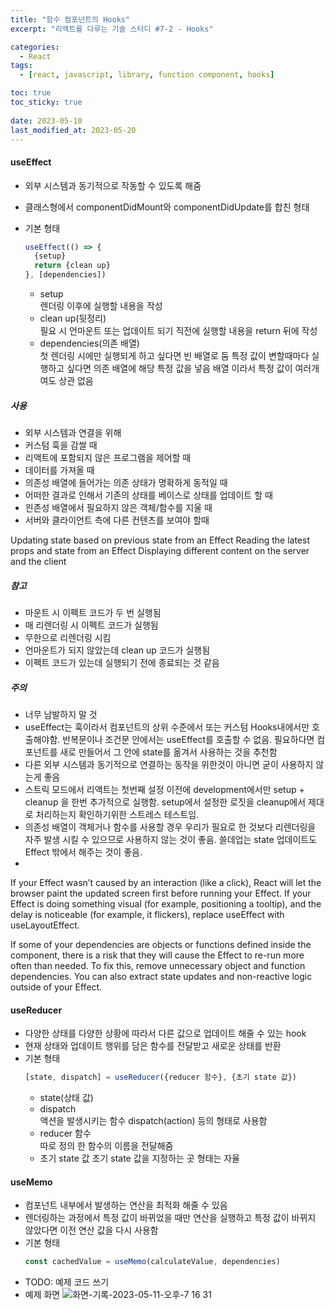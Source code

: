 ```yaml
---
title: "함수 컴포넌트의 Hooks"
excerpt: "리액트를 다루는 기술 스터디 #7-2 - Hooks"

categories:
  - React
tags:
  - [react, javascript, library, function component, hooks]

toc: true
toc_sticky: true
 
date: 2023-05-10
last_modified_at: 2023-05-20
---
```


#### useEffect
- 외부 시스템과 동기적으로 작동할 수 있도록 해줌 
- 클래스형에서 componentDidMount와 componentDidUpdate를 합친 형태

- 기본 형태
  ```js
  useEffect(() => {
    {setup}
    return {clean up}
  }, [dependencies])
  ```
  - setup    
    렌더링 이후에 실행할 내용을 작성
  - clean up(뒷정리)     
    필요 시 언마운트 또는 업데이트 되기 직전에 실행할 내용을 return 뒤에 작성
  - dependencies(의존 배열)    
    첫 렌더링 시에만 실행되게 하고 싶다면 빈 배열로 둠
    특정 값이 변할때마다 실행하고 싶다면 의존 배열에 해당 특정 값을 넣음
    배열 이라서 특정 값이 여러개여도 상관 없음
##### 사용
- 외부 시스템과 연결을 위해
- 커스텀 훅을 감쌀 때
- 리액트에 포함되지 않은 프로그램을 제어할 때
- 데이터를 가져올 때
- 의존성 배열에 들어가는 의존 상태가 명확하게 동적일 때
- 어떠한 결과로 인해서 기존의 상태를 베이스로 상태를 업데이트 할 때
- 읜존성 배열에서 필요하지 않은 객체/함수를 지울 때  
- 서버와 클라이언트 측에 다른 컨텐츠를 보여야 할때
<!-- TODO: 번역이 조금 이상한듯 -->

Updating state based on previous state from an Effect
Reading the latest props and state from an Effect
Displaying different content on the server and the client

##### 참고
- 마운트 시 이펙트 코드가 두 번 실행됨
- 매 리렌더링 시 이펙트 코드가 실행됨
- 무한으로 리렌더링 시킴
- 언마운트가 되지 않았는데 clean up 코드가 실행됨
- 이펙트 코드가 있는데 실행되기 전에 종료되는 것 같음

##### 주의
- 너무 남발하지 말 것  
- useEffect는 훅이라서 컴포넌트의 상위 수준에서 또는 커스텀 Hooks내에서만 호출해야함. 반복문이나 조건문 안에서는 useEffect를 호출할 수 없음. 필요하다면 컴포넌트를 새로 만들어서 그 안에 state를 옮겨서 사용하는 것을 추천함
- 다른 외부 시스템과 동기적으로 연결하는 동작을 위한것이 아니면 굳이 사용하지 않는게 좋음
- 스트릭 모드에서 리액트는 첫번째 설정 이전에 development에서만 setup + cleanup 을 한번 추가적으로 실행함. setup에서 설정한 로짓을 cleanup에서 제대로 처리하는지 확인하기위한 스트레스 테스트임.
- 의존성 배열이 객체거나 함수를 사용할 경우 우리가 필요로 한 것보다 리렌더링을 자주 발생 시킬 수 있으므로 사용하지 않는 것이 좋음. 쓸데업는 state 업데이트도 Effect 밖에서 해주는 것이 좋음.
- 

If your Effect wasn’t caused by an interaction (like a click), React will let the browser paint the updated screen first before running your Effect. If your Effect is doing something visual (for example, positioning a tooltip), and the delay is noticeable (for example, it flickers), replace useEffect with useLayoutEffect.

If some of your dependencies are objects or functions defined inside the component, there is a risk that they will cause the Effect to re-run more often than needed. To fix this, remove unnecessary object and function dependencies. You can also extract state updates and non-reactive logic outside of your Effect.




#### useReducer
- 다양한 상태를 다양한 상황에 따라서 다른 값으로 업데이트 해줄 수 있는 hook
- 현재 상태와 업데이트 행위를 담은 함수를 전달받고 새로운 상태를 반환
- 기본 형태
  ```js
  [state, dispatch] = useReducer({reducer 함수}, {초기 state 값})
  ```
  - state(상태 값)
  - dispatch    
    액션을 발생시키는 함수
    dispatch(action) 등의 형태로 사용함
  - reducer 함수     
    따로 정의 한 함수의 이름을 전달해줌
  - 초기 state 값
    초기 state 값을 지정하는 곳
    형태는 자율

#### useMemo
- 컴포넌트 내부에서 발생하는 연산을 최적화 해줄 수 있음
- 렌더링하는 과정에서 특정 값이 바뀌었을 때만 연산을 실행하고 특정 값이 바뀌지 않았다면 이전 연산 값을 다시 사용함
- 기본 형태
  ```js
  const cachedValue = useMemo(calculateValue, dependencies)
  ```
- TODO: 예제 코드 쓰기
- 예제 화면
  ![화면-기록-2023-05-11-오후-7 16 31](https://github.com/sunmerrr/sunmerrr.github.io/assets/65106740/7e4184bb-ea74-400d-80e6-6bb3f9a2ef38)

